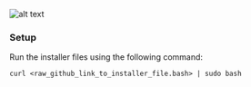![alt text](https://dotfiles.github.io/images/dotfiles-logo.png)


### Setup

Run the installer files using the following command:

`curl <raw_github_link_to_installer_file.bash> | sudo bash`
